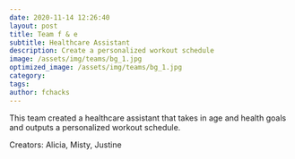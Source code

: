 ```yaml
---
date: 2020-11-14 12:26:40
layout: post
title: Team f & e
subtitle: Healthcare Assistant
description: Create a personalized workout schedule
image: /assets/img/teams/bg_1.jpg
optimized_image: /assets/img/teams/bg_1.jpg
category:
tags:
author: fchacks
---
```


This team created a healthcare assistant that takes in age and health goals and outputs a personalized workout schedule.

Creators: Alicia, Misty, Justine
